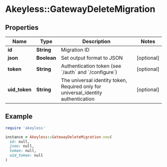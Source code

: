 # Akeyless::GatewayDeleteMigration

## Properties

| Name | Type | Description | Notes |
| ---- | ---- | ----------- | ----- |
| **id** | **String** | Migration ID |  |
| **json** | **Boolean** | Set output format to JSON | [optional] |
| **token** | **String** | Authentication token (see &#x60;/auth&#x60; and &#x60;/configure&#x60;) | [optional] |
| **uid_token** | **String** | The universal identity token, Required only for universal_identity authentication | [optional] |

## Example

```ruby
require 'akeyless'

instance = Akeyless::GatewayDeleteMigration.new(
  id: null,
  json: null,
  token: null,
  uid_token: null
)
```

